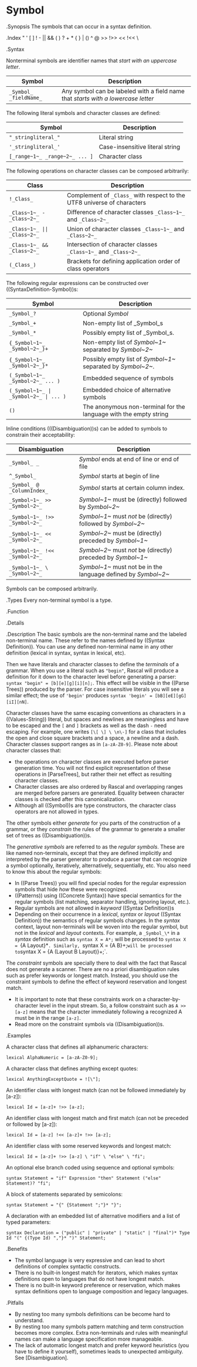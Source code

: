 # Symbol

.Synopsis
The symbols that can occur in a syntax definition.

.Index
" ' [ ] ! - || && ( ) ? + * { } | () ^ @ >> !>> << !<< \

.Syntax

Nonterminal symbols are identifier names that _start with an uppercase letter_.


| Symbol                      | Description |
| --- | --- |
| `_Symbol_ _fieldName_`      | Any symbol can be labeled with a field name that _starts with a lowercase letter_ |



The following literal symbols and character classes are defined:



| Symbol                        | Description |
| --- | --- |
|`"_stringliteral_"`            | Literal string |
|`'_stringliteral_'`            | Case-insensitive literal string |
|`[_range~1~_ _range~2~_ ... ]` | Character class |




The following operations on character classes can be composed arbitrarily:


| Class                        | Description  |
| --- | --- |
|`!_Class_`                    | Complement of `_Class_` with respect to the UTF8 universe of characters |
| `_Class~1~_ - _Class~2~_`    | Difference of character classes `_Class~1~_` and `_Class~2~_`              |
| `_Class~1~_ \|\| _Class~2~_` | Union of character classes `_Class~1~_` and `_Class~2~_`                   |
| `_Class~1~_ && _Class~2~_`   | Intersection of character classes `_Class~1~_` and `_Class~2~_`            |
| `(_Class_)`                  | Brackets for defining application order of class operators               |




The following regular expressions can be constructed over ((SyntaxDefinition-Symbol))s:


| Symbol                                 | Description                                                          |
| --- | --- |
| `_Symbol_?`                            | Optional _Symbol_                                                    |
| `_Symbol_+`                            | Non-empty list of _Symbol_s                                          |
| `_Symbol_*`                            | Possibly empty list of _Symbol_s.                                    |
| `{_Symbol~1~_ _Symbol~2~_}+`           | Non-empty list of _Symbol~1~_ separated by _Symbol~2~_                 |
| `{_Symbol~1~_ _Symbol~2~_}*`           | Possibly empty list of _Symbol~1~_ separated by _Symbol~2~_.           |
| `(_Symbol~1~_ _Symbol~2~_ ... )`       | Embedded sequence of symbols                                         |
| `(_Symbol~1~_ \| _Symbol~2~_ \| ... )` | Embedded choice of alternative symbols                               |
| `()`                                   | The anonymous non-terminal for the language with the empty string   |




Inline conditions (((Disambiguation))s) can be added to symbols to constrain their acceptability:


| Disambiguation                             | Description                                                 |
| --- | --- |
| `_Symbol_ _`                 | _Symbol_ ends at end of line or end of file                     |
| `^_Symbol_`                  | _Symbol_ starts at begin of line                                |
| `_Symbol_ @ _ColumnIndex_`   | _Symbol_ starts at certain column index.                        |
| `_Symbol~1~_ >> _Symbol~2~_`   | _Symbol~1~_ must be (directly) followed by _Symbol~2~_            |
| `_Symbol~1~_ !>> _Symbol~2~_`  | _Symbol~1~_ must _not_ be (directly) followed by _Symbol~2~_      |
| `_Symbol~1~_ << _Symbol~2~_`   | _Symbol~2~_ must be (directly) preceded by _Symbol~1~_            |
| `_Symbol~1~_ !<< _Symbol~2~_`  | _Symbol~2~_ must _not_ be (directly) preceded by _Symbol~1~_      |
| `_Symbol~1~_ \ _Symbol~2~_`   | _Symbol~1~_ must not be in the language defined by _Symbol~2~_    |




Symbols can be composed arbitrarily.

.Types
Every non-terminal symbol is a type.

.Function

.Details

.Description
The basic symbols are the non-terminal name and the labeled non-terminal name. 
These refer to the names defined by ((Syntax Definition)). 
You can use any defined non-terminal name in any other definition (lexical in syntax, syntax in lexical, etc). 

Then we have literals and character classes to define the _terminals_ of a grammar. 
When you use a literal such as `"begin"`, Rascal will produce a definition for it down to the character level before generating a parser: `syntax "begin" = [b][e][g][i][n];`. This effect will be visible in the ((Parse Trees)) produced by the parser. For case insensitive literals you will see a similar effect; the use of `'begin'` produces `syntax 'begin' = [bB][eE][gG][iI][nN]`.

Character classes have the same escaping conventions as characters in a ((Values-String)) literal, but spaces and newlines are meaningless and have to be escaped and the `[` and `]` brackets as well as the dash `-` need escaping. For example, one writes `[\[ \] \ \n\-]` for a class that includes the open and close square brackets and a space, a newline and a dash. Character classes support ranges as in `[a-zA-Z0-9]`. Please note about character classes that:

*  the operations on character classes are executed before parser generation time. You will not find explicit representation of these operations in [ParseTrees], but rather their net effect as resulting character classes. 
*  Character classes are also ordered by Rascal and overlapping ranges are merged before parsers are generated. Equality between character classes is checked after this canonicalization.
*  Although all ((Symbol))s are type constructors, the character class operators are not allowed in types.


The other symbols either _generate_ for you parts of the construction of a grammar, or they _constrain_ the rules of the grammar to generate a smaller set of trees as ((Disambiguation))s.

The _generative symbols_ are referred to as the _regular symbols_. These are like named non-terminals, except that they are defined implicitly and interpreted by the parser generator to produce a parser that can recognize a symbol optionally, iteratively, alternatively, sequentially, etc. You also need to know this about the regular symbols:

*  In ((Parse Trees)) you will find special nodes for the regular expression symbols that hide _how_ these were recognized. 
*  ((Patterns)) using ((Concrete Syntax)) have special semantics for the regular symbols (list matching, separator handling, ignoring layout, etc.).
*  Regular symbols are not allowed in _keyword_ ((Syntax Definition))s
*  Depending on their occurrence in a _lexical_, _syntax_ or _layout_ ((Syntax Definition)) 
   the semantics of regular symbols changes. In the _syntax_ context, layout non-terminals will be woven 
   into the regular symbol, but not in the _lexical_ and _layout_ contexts. 
   For example, a `_Symbol_\*` in a _syntax_ definition such as `syntax X = A*;` will be processed to `syntax X = `{A Layout}*`. Similarly, `syntax X = {A B}+;` will be processed to `syntax X = {A (Layout B Layout)}+;`. 


The _constraint_ symbols are specially there to deal with the fact that Rascal does not generate a scanner. There are no a priori disambiguation rules such as prefer keywords or longest match. Instead, you should use the constraint symbols to define the effect of keyword reservation and longest match. 

*  It is important to note that these constraints work on a character-by-character level in the input stream. So, a follow constraint such as `A >> [a-z]` means that the character immediately following a recognized A must be in the range `[a-z]`.
*  Read more on the constraint symbols via ((Disambiguation))s.

.Examples


A character class that defines all alphanumeric characters:
```rascal
lexical AlphaNumeric = [a-zA-Z0-9];
```
A character class that defines anything except quotes:
```rascal
lexical AnythingExceptQuote = ![\"];
```
An identifier class with longest match (can not be followed immediately by [a-z]):
```rascal
lexical Id = [a-z]+ !>> [a-z];
```
An identifier class with longest match and first match (can not be preceded or followed by [a-z]):
```rascal-shell,continue
lexical Id = [a-z] !<< [a-z]+ !>> [a-z];
```
An identifier class with some reserved keywords and longest match:
```rascal
lexical Id = [a-z]+ !>> [a-z] \ "if" \ "else" \ "fi";
```
An optional else branch coded using sequence and optional symbols:
```rascal
syntax Statement = "if" Expression "then" Statement ("else" Statement)? "fi";
```
A block of statements separated by semicolons:
```rascal
syntax Statement = "{" {Statement ";"}* "}";
```
A declaration with an embedded list of alternative modifiers and a list of typed parameters:
```rascal
syntax Declaration = ("public" | "private" | "static" | "final")* Type Id "(" {(Type Id) ","}* ")" Statement;
```

.Benefits

*  The symbol language is very expressive and can lead to short definitions of complex syntactic constructs.
*  There is no built-in longest match for iterators, which makes syntax definitions open to languages that do not have longest match.
*  There is no built-in keyword preference or reservation, which makes syntax definitions open to language composition and legacy languages.

.Pitfalls

*  By nesting too many symbols definitions can be become hard to understand. 
*  By nesting too many symbols pattern matching and term construction becomes more complex. Extra non-terminals and rules with meaningful names can make a language specification more manageable. 
*  The lack of automatic longest match and prefer keyword heuristics (you have to define it yourself), sometimes leads to unexpected ambiguity. See [Disambiguation].

